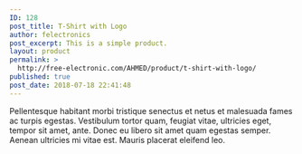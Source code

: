 ```yaml
---
ID: 128
post_title: T-Shirt with Logo
author: felectronics
post_excerpt: This is a simple product.
layout: product
permalink: >
  http://free-electronic.com/AHMED/product/t-shirt-with-logo/
published: true
post_date: 2018-07-18 22:41:48
---
```

Pellentesque habitant morbi tristique senectus et netus et malesuada fames ac turpis egestas. Vestibulum tortor quam, feugiat vitae, ultricies eget, tempor sit amet, ante. Donec eu libero sit amet quam egestas semper. Aenean ultricies mi vitae est. Mauris placerat eleifend leo.